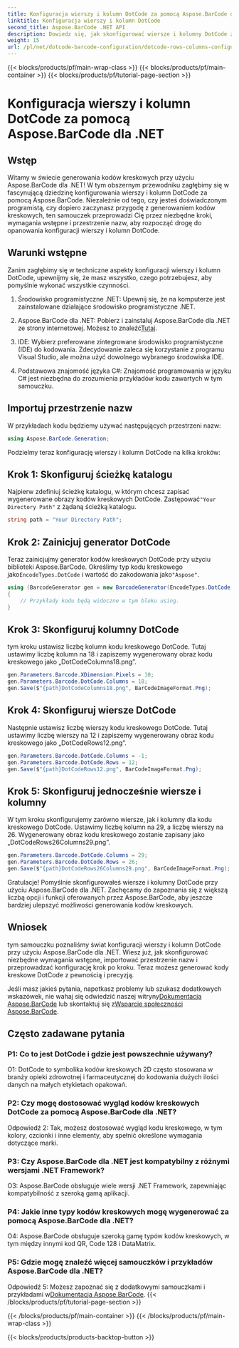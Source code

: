 ```yaml
---
title: Konfiguracja wierszy i kolumn DotCode za pomocą Aspose.BarCode dla .NET
linktitle: Konfiguracja wierszy i kolumn DotCode
second_title: Aspose.BarCode .NET API
description: Dowiedz się, jak skonfigurować wiersze i kolumny DotCode za pomocą Aspose.BarCode dla .NET. Bez wysiłku generuj precyzyjne i konfigurowalne kody kreskowe 2D.
weight: 15
url: /pl/net/dotcode-barcode-configuration/dotcode-rows-columns-configuration/
---
```


{{< blocks/products/pf/main-wrap-class >}}
{{< blocks/products/pf/main-container >}}
{{< blocks/products/pf/tutorial-page-section >}}

# Konfiguracja wierszy i kolumn DotCode za pomocą Aspose.BarCode dla .NET

## Wstęp

Witamy w świecie generowania kodów kreskowych przy użyciu Aspose.BarCode dla .NET! W tym obszernym przewodniku zagłębimy się w fascynującą dziedzinę konfigurowania wierszy i kolumn DotCode za pomocą Aspose.BarCode. Niezależnie od tego, czy jesteś doświadczonym programistą, czy dopiero zaczynasz przygodę z generowaniem kodów kreskowych, ten samouczek przeprowadzi Cię przez niezbędne kroki, wymagania wstępne i przestrzenie nazw, aby rozpocząć drogę do opanowania konfiguracji wierszy i kolumn DotCode.

## Warunki wstępne

Zanim zagłębimy się w techniczne aspekty konfiguracji wierszy i kolumn DotCode, upewnijmy się, że masz wszystko, czego potrzebujesz, aby pomyślnie wykonać wszystkie czynności.

1. Środowisko programistyczne .NET: Upewnij się, że na komputerze jest zainstalowane działające środowisko programistyczne .NET.

2.  Aspose.BarCode dla .NET: Pobierz i zainstaluj Aspose.BarCode dla .NET ze strony internetowej. Możesz to znaleźć[Tutaj](https://releases.aspose.com/barcode/net/).

3. IDE: Wybierz preferowane zintegrowane środowisko programistyczne (IDE) do kodowania. Zdecydowanie zaleca się korzystanie z programu Visual Studio, ale można użyć dowolnego wybranego środowiska IDE.

4. Podstawowa znajomość języka C#: Znajomość programowania w języku C# jest niezbędna do zrozumienia przykładów kodu zawartych w tym samouczku.

## Importuj przestrzenie nazw

W przykładach kodu będziemy używać następujących przestrzeni nazw:

```csharp
using Aspose.BarCode.Generation;
```

Podzielmy teraz konfigurację wierszy i kolumn DotCode na kilka kroków:

## Krok 1: Skonfiguruj ścieżkę katalogu

 Najpierw zdefiniuj ścieżkę katalogu, w którym chcesz zapisać wygenerowane obrazy kodów kreskowych DotCode. Zastępować`"Your Directory Path"` z żądaną ścieżką katalogu.

```csharp
string path = "Your Directory Path";
```

## Krok 2: Zainicjuj generator DotCode

 Teraz zainicjujmy generator kodów kreskowych DotCode przy użyciu biblioteki Aspose.BarCode. Określimy typ kodu kreskowego jako`EncodeTypes.DotCode` i wartość do zakodowania jako`"Aspose"`.

```csharp
using (BarcodeGenerator gen = new BarcodeGenerator(EncodeTypes.DotCode, "Aspose"))
{
    // Przykłady kodu będą widoczne w tym bloku using.
}
```

## Krok 3: Skonfiguruj kolumny DotCode

tym kroku ustawisz liczbę kolumn kodu kreskowego DotCode. Tutaj ustawimy liczbę kolumn na 18 i zapiszemy wygenerowany obraz kodu kreskowego jako „DotCodeColumns18.png”.

```csharp
gen.Parameters.Barcode.XDimension.Pixels = 10;
gen.Parameters.Barcode.DotCode.Columns = 18;
gen.Save($"{path}DotCodeColumns18.png", BarCodeImageFormat.Png);
```

## Krok 4: Skonfiguruj wiersze DotCode

Następnie ustawisz liczbę wierszy kodu kreskowego DotCode. Tutaj ustawimy liczbę wierszy na 12 i zapiszemy wygenerowany obraz kodu kreskowego jako „DotCodeRows12.png”.

```csharp
gen.Parameters.Barcode.DotCode.Columns = -1;
gen.Parameters.Barcode.DotCode.Rows = 12;
gen.Save($"{path}DotCodeRows12.png", BarCodeImageFormat.Png);
```

## Krok 5: Skonfiguruj jednocześnie wiersze i kolumny

W tym kroku skonfigurujemy zarówno wiersze, jak i kolumny dla kodu kreskowego DotCode. Ustawimy liczbę kolumn na 29, a liczbę wierszy na 26. Wygenerowany obraz kodu kreskowego zostanie zapisany jako „DotCodeRows26Columns29.png”.

```csharp
gen.Parameters.Barcode.DotCode.Columns = 29;
gen.Parameters.Barcode.DotCode.Rows = 26;
gen.Save($"{path}DotCodeRows26Columns29.png", BarCodeImageFormat.Png);
```

Gratulacje! Pomyślnie skonfigurowałeś wiersze i kolumny DotCode przy użyciu Aspose.BarCode dla .NET. Zachęcamy do zapoznania się z większą liczbą opcji i funkcji oferowanych przez Aspose.BarCode, aby jeszcze bardziej ulepszyć możliwości generowania kodów kreskowych.

## Wniosek

tym samouczku poznaliśmy świat konfiguracji wierszy i kolumn DotCode przy użyciu Aspose.BarCode dla .NET. Wiesz już, jak skonfigurować niezbędne wymagania wstępne, importować przestrzenie nazw i przeprowadzać konfigurację krok po kroku. Teraz możesz generować kody kreskowe DotCode z pewnością i precyzją.

 Jeśli masz jakieś pytania, napotkasz problemy lub szukasz dodatkowych wskazówek, nie wahaj się odwiedzić naszej witryny[Dokumentacja Aspose.BarCode](https://reference.aspose.com/barcode/net/) lub skontaktuj się z[Wsparcie społeczności Aspose.BarCode](https://forum.aspose.com/c/barcode/13).


## Często zadawane pytania

### P1: Co to jest DotCode i gdzie jest powszechnie używany?

O1: DotCode to symbolika kodów kreskowych 2D często stosowana w branży opieki zdrowotnej i farmaceutycznej do kodowania dużych ilości danych na małych etykietach opakowań.

### P2: Czy mogę dostosować wygląd kodów kreskowych DotCode za pomocą Aspose.BarCode dla .NET?

Odpowiedź 2: Tak, możesz dostosować wygląd kodu kreskowego, w tym kolory, czcionki i inne elementy, aby spełnić określone wymagania dotyczące marki.

### P3: Czy Aspose.BarCode dla .NET jest kompatybilny z różnymi wersjami .NET Framework?

O3: Aspose.BarCode obsługuje wiele wersji .NET Framework, zapewniając kompatybilność z szeroką gamą aplikacji.

### P4: Jakie inne typy kodów kreskowych mogę wygenerować za pomocą Aspose.BarCode dla .NET?

O4: Aspose.BarCode obsługuje szeroką gamę typów kodów kreskowych, w tym między innymi kod QR, Code 128 i DataMatrix.

### P5: Gdzie mogę znaleźć więcej samouczków i przykładów Aspose.BarCode dla .NET?

 Odpowiedź 5: Możesz zapoznać się z dodatkowymi samouczkami i przykładami w[Dokumentacja Aspose.BarCode](https://reference.aspose.com/barcode/net/).
{{< /blocks/products/pf/tutorial-page-section >}}

{{< /blocks/products/pf/main-container >}}
{{< /blocks/products/pf/main-wrap-class >}}

{{< blocks/products/products-backtop-button >}}
